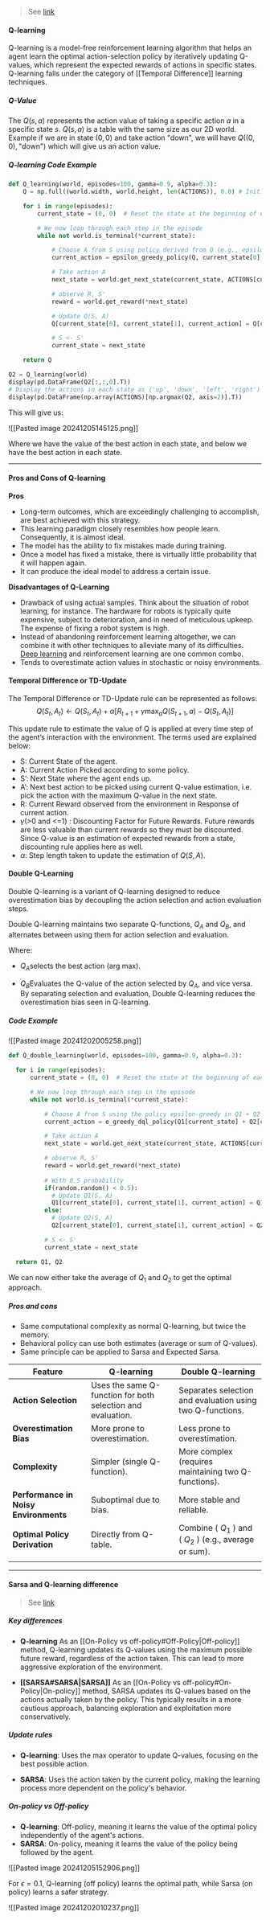 > See [link](https://www.geeksforgeeks.org/q-learning-in-python/?ref=gcse_outind)
#### Q-learning
Q-learning is a model-free reinforcement learning algorithm that helps an agent learn the optimal action-selection policy by iteratively updating Q-values, which represent the expected rewards of actions in specific states. Q-learning falls under the category of [[Temporal Difference]] learning techniques.

##### Q-Value
The $Q(s,a)$ represents the action value of taking a specific action $a$ in a specific state $s$. $Q(s,a)$ is a table with the same size as our 2D world.
Example if we are in state $(0,0)$ and take action "down", we will have $Q((0,0),\text{"down"})$ which will give us an action value.

##### Q-learning Code Example
```python
def Q_learning(world, episodes=100, gamma=0.9, alpha=0.3):
    Q = np.full((world.width, world.height, len(ACTIONS)), 0.0) # Initialize the Q table with zeros

    for i in range(episodes):
        current_state = (0, 0)  # Reset the state at the beginning of each episode

        # We now loop through each step in the episode
        while not world.is_terminal(*current_state):

            # Choose A from S using policy derived from Q (e.g., epsilon-greedy)
            current_action = epsilon_greedy_policy(Q, current_state[0], current_state[1])

            # Take action A
            next_state = world.get_next_state(current_state, ACTIONS[current_action])

            # observe R, S'
            reward = world.get_reward(*next_state)

            # Update Q(S, A)
            Q[current_state[0], current_state[1], current_action] = Q[current_state[0], current_state[1], current_action] + alpha * (reward + gamma * np.max(Q[next_state[0], next_state[1], :]) - Q[current_state[0], current_state[1], current_action])

            # S <- S'
            current_state = next_state

    return Q

Q2 = Q_learning(world)
display(pd.DataFrame(Q2[:,:,0].T))
# Display the actions in each state as ('up', 'down', 'left', 'right')
display(pd.DataFrame(np.array(ACTIONS)[np.argmax(Q2, axis=2)].T))
```

This will give us:

![[Pasted image 20241205145125.png]]

Where we have the value of the best action in each state, and below we have the best action in each state.

---

#### Pros and Cons of Q-learning
**Pros**
- Long-term outcomes, which are exceedingly challenging to accomplish, are best achieved with this strategy.
- This learning paradigm closely resembles how people learn. Consequently, it is almost ideal.
- The model has the ability to fix mistakes made during training.
- Once a model has fixed a mistake, there is virtually little probability that it will happen again.
- It can produce the ideal model to address a certain issue.

 **Disadvantages of Q-Learning**
- Drawback of using actual samples. Think about the situation of robot learning, for instance. The hardware for robots is typically quite expensive, subject to deterioration, and in need of meticulous upkeep. The expense of fixing a robot system is high.
- Instead of abandoning reinforcement learning altogether, we can combine it with other techniques to alleviate many of its difficulties. [Deep learning](https://www.geeksforgeeks.org/introduction-deep-learning/) and reinforcement learning are one common combo.
- Tends to overestimate action values in stochastic or noisy environments.

#### Temporal Difference or TD-Update
The Temporal Difference or TD-Update rule can be represented as follows:  
$$
Q(S_{t},A_{t}) \leftarrow Q(S_{t},A_{t})+\alpha [R_{t+1}+\gamma \max_{a} Q(S_{t+1},a)-Q(S_{t},A_{t})]
$$

This update rule to estimate the value of Q is applied at every time step of the agent’s interaction with the environment. The terms used are explained below:

- S: Current State of the agent.
- A: Current Action Picked according to some policy.
- S’: Next State where the agent ends up.
- A’: Next best action to be picked using current Q-value estimation, i.e. pick the action with the maximum Q-value in the next state.
- R: Current Reward observed from the environment in Response of current action.
- $\gamma$(>0 and <=1) : Discounting Factor for Future Rewards. Future rewards are less valuable than current rewards so they must be discounted. Since Q-value is an estimation of expected rewards from a state, discounting rule applies here as well.
- $\alpha$: Step length taken to update the estimation of $Q(S,A)$.

#### Double Q-Learning
Double Q-learning is a variant of Q-learning designed to reduce overestimation bias by decoupling the action selection and action evaluation steps.

Double Q-learning maintains two separate Q-functions, $Q_{A}$ and $Q_{B}$​, and alternates between using them for action selection and evaluation.

Where:
* $Q_{A}$​ selects the best action (arg max).
- $Q_{B}$​ Evaluates the Q-value of the action selected by $Q_{A}$​, and vice versa.
By separating selection and evaluation, Double Q-learning reduces the overestimation bias seen in Q-learning.
##### Code Example
![[Pasted image 20241202005258.png]]
```python
def Q_double_learning(world, episodes=100, gamma=0.9, alpha=0.3):

  for i in range(episodes):
      current_state = (0, 0)  # Reset the state at the beginning of each episode

      # We now loop through each step in the episode
      while not world.is_terminal(*current_state):

          # Choose A from S using the policy epsilon-greedy in Q1 + Q2
          current_action = e_greedy_dql_policy(Q1[current_state] + Q2[current_state])

          # Take action A
          next_state = world.get_next_state(current_state, ACTIONS[current_action])

          # observe R, S'
          reward = world.get_reward(*next_state)
          
          # With 0.5 probability
          if(random.random() < 0.5):
            # Update Q1(S, A)
            Q1[current_state[0], current_state[1], current_action] = Q1[current_state[0], current_state[1], current_action] + alpha * (reward + gamma * Q2[next_state[0], next_state[1], np.argmax(Q1[next_state[0], next_state[1], :])] - Q1[current_state[0], current_state[1], current_action])
          else:
            # Update Q2(S, A)
            Q2[current_state[0], current_state[1], current_action] = Q2[current_state[0], current_state[1], current_action] + alpha * (reward + gamma * np.max(Q2[next_state[0], next_state[1], :]) - Q2[current_state[0], current_state[1], current_action])

          # S <- S'
          current_state = next_state

  return Q1, Q2
```

We can now either take the average of $Q_{1}$ and $Q_{2}$ to get the optimal approach.

##### Pros and cons
* Same computational complexity as normal Q-learning, but twice the memory.
* Behavioral policy can use both estimates (average or sum of Q-values).
* Same principle can be applied to Sarsa and Expected Sarsa.

| **Feature**                           | **Q-learning**                                              | **Double Q-learning**                                           |
| ------------------------------------- | ----------------------------------------------------------- | --------------------------------------------------------------- |
| **Action Selection**                  | Uses the same Q-function for both selection and evaluation. | Separates selection and evaluation using two Q-functions.       |
| **Overestimation Bias**               | More prone to overestimation.                               | Less prone to overestimation.                                   |
| **Complexity**                        | Simpler (single Q-function).                                | More complex (requires maintaining two Q-functions).            |
| **Performance in Noisy Environments** | Suboptimal due to bias.                                     | More stable and reliable.                                       |
| **Optimal Policy Derivation**         | Directly from Q-table.                                      | Combine \( $Q_{1}$ \) and \( $Q_{2}$ \) (e.g., average or sum). |
|                                       |                                                             |                                                                 |

---
#### Sarsa and Q-learning difference

> See [link](https://www.geeksforgeeks.org/differences-between-q-learning-and-sarsa/?ref=gcse_outind)
##### Key differences
* **Q-learning** As an [[On-Policy vs off-policy#Off-Policy|Off-policy]] method, Q-learning updates its Q-values using the maximum possible future reward, regardless of the action taken. This can lead to more aggressive exploration of the environment.

* **[[SARSA#SARSA|SARSA]]** As an [[On-Policy vs off-policy#On-Policy|On-policy]] method, SARSA updates its Q-values based on the actions actually taken by the policy. This typically results in a more cautious approach, balancing exploration and exploitation more conservatively.

##### Update rules
- **Q-learning**: Uses the max operator to update Q-values, focusing on the best possible action.
* **SARSA**: Uses the action taken by the current policy, making the learning process more dependent on the policy's behavior.

##### On-policy vs Off-policy
- **Q-learning**: Off-policy, meaning it learns the value of the optimal policy independently of the agent's actions.
- **SARSA**: On-policy, meaning it learns the value of the policy being followed by the agent.

![[Pasted image 20241205152906.png]]

For $\epsilon=0.1$, Q-learning (off policy) learns the optimal path, while Sarsa (on policy) learns a safer strategy.

![[Pasted image 20241202010237.png]]